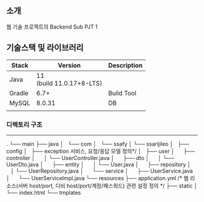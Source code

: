 ## 소개

웹 기술 프로젝트의 Backend Sub PJT 1

<!-- 필수 항목 -->

## 기술스택 및 라이브러리

| Stack  | Version                      | Description |
| ------ | ---------------------------- | ----------- |
| Java   | 11<br> (build 11.0.17+8-LTS) |             |
| Gradle | 6.7+                         | Build Tool  |
| MySQL  | 8.0.31                       | DB          |
|        |                              |             |

### 디렉토리 구조

---

.
└── main
├── java
│   └── com
│   └── ssafy
│ └── ssarijileo
│   ├── config
│   ├── exception
서비스, 요청/응답 모델 정의*/
│   ├── user
│      ├── controller
│      │ └── UserController.java
│      ├── dto
│      │ └── UserDto.java
│      ├── entity
│      │ └── User.java
│      ├── repository
│      │ └── UserRepository.java
│      └── service
│      ├── UserService.java  
 │      └── UserServiceImpl.java
└── resources
├── application.yml /* 웹 리소스(서버 host/port, 디비 host/port/계정/패스워드) 관련 설정 정의 \*/
├── static
│ └── index.html
└── tmplates
